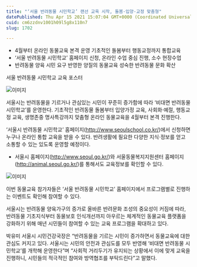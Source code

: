 ```yaml
---
title: "‘서울 반려동물 시민학교’ 랜선 교육 시작, 돌봄·입양·교정 맞춤형"
datePublished: Thu Apr 15 2021 15:07:04 GMT+0000 (Coordinated Universal Time)
cuid: cm6zzdnv1001h09l5g8x110n7
slug: 1702

---
```



- 4월부터 온라인 동물교육 본격 운영 기초적인 돌봄부터 행동교정까지 통합교육
- ‘서울 반려동물 시민학교’ 홈페이지 신청, 온라인 수업 중심 진행, 소수 현장수업
- 반려동물 양육 시민 요구 반영한 양질의 동물교육 성숙한 반려동물 문화 확산

서울 반려동물 시민학교 교육 포스터

![이미지](https://cdn.hashnode.com/res/hashnode/image/upload/v1739248040279/cbc6cceb-fcaf-4f34-9771-1d28965928d8.png)

서울시는 반려동물을 기르거나 관심있는 시민이 꾸준히 증가함에 따라 ‘비대면 반려동물 시민학교’를 운영한다. 기초적인 반려동물 돌봄부터 입양가정 교육, 사회화·예절, 행동교정 교육, 생명존중 명사특강까지 맞춤형 온라인 동물교육을 4월부터 본격 진행한다.

‘서울시 반려동물 시민학교’ 홈페이지(http://www.seoulschool.co.kr/)에서 신청하면 누구나 온라인 통합 교육을 받을 수 있다. 반려생활에 필요한 다양한 지식·정보를 얻고 소통할 수 있는 있도록 운영할 예정이다.

* 서울시 홈페이지(http://www.seoul.go.kr/)와 서울동물복지지원센터 홈페이지(http://animal.seoul.go.kr/)를 통해서도 교육정보를 확인할 수 있다.

![이미지](https://cdn.hashnode.com/res/hashnode/image/upload/v1739248042614/ae750138-31a2-4d81-a0d6-99354ff5411c.png)

이번 동물교육 참가자들은 ‘서울 반려동물 시민학교’ 홈페이지에서 프로그램별로 진행하는 이벤트도 확인해 참여할 수 있다.

서울시는 반려동물 양육가구의 증가로 올바른 반려문화 조성의 중요성이 커짐에 따라, 반려동물 기초지식부터 동물보호 인식개선까지 아우르는 체계적인 동물교육 플랫폼을 강화하기 위해 매년 시민들이 참여할 수 있는 교육 프로그램을 확대하고 있다.

박유미 서울시 시민건강국장은 “반려동물을 기르는 시민이 증가하면서 동물교육에 대한 관심도 커지고 있다. 서울시는 시민의 안전과 관심도를 모두 반영해 ‘비대면 반려동물 시민학교’를 개학해 운영한다”며 “사회적 거리두기가 유지되는 상황에서 이에 맞게 교육을 진행하니, 시민들의 적극적인 참여와 방역협조를 부탁드린다”고 말했다.